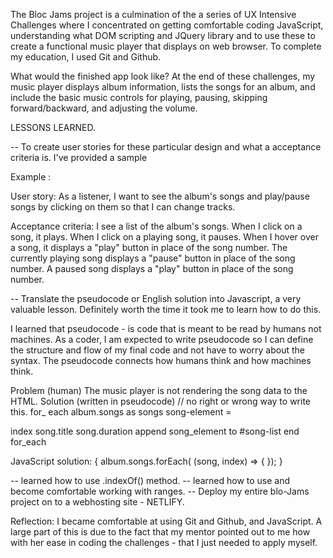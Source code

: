 The Bloc Jams project is a culmination of the a series of UX Intensive Challenges where I concentrated on getting comfortable coding
JavaScript, understanding what DOM scripting and JQuery library and to use these to create a functional music player that displays on web browser.
To complete my education, I used Git and Github.

What would the finished app look like? At the end of these challenges, my music player displays album information, lists the songs for an
album, and include the basic music controls for playing, pausing, skipping forward/backward, and adjusting the volume.

LESSONS LEARNED.

-- To create user stories for these particular design and what a acceptance criteria is. I've provided a sample

Example :

User story: As a listener, I want to see the album's songs and play/pause songs by clicking on them so that I can change tracks.

Acceptance criteria:
I see a list of the album's songs.
When I click on a song, it plays.
When I click on a playing song, it pauses.
When I hover over a song, it displays a "play" button in place of the song number.
The currently playing song displays a "pause" button in place of the song number.
A paused song displays a "play" button in place of the song number.

-- Translate the pseudocode or English solution into Javascript, a very valuable
lesson. Definitely worth the time it took me to learn how to do this.

I learned that pseudocode - is code that is meant to be read by humans not machines.
As a coder, I am expected to write pseudocode so I can define the structure and flow
of my final code and not have to worry about the syntax. The pseudocode connects
how humans think and how machines think.

Problem (human)  The music player is not rendering the song data to the HTML.
Solution (written in pseudocode) // no right or wrong way to write this.
 for_ each album.songs as songs
   song-element =
   <tr>
   <td>index</td>
   <td>song.title</td>
   <td>song.duration</td>
   append song_element to #song-list
   end for_each

JavaScript solution:
{
  album.songs.forEach( (song, index) => {
   });
}

-- learned how to use .indexOf() method.
-- learned how to use and become comfortable working with ranges.
-- Deploy my entire blo-Jams project on to a webhosting site - NETLIFY.

Reflection:
I became comfortable at using Git and Github, and JavaScript. A large part of this
is due to the fact that my mentor pointed out to me how with her ease in coding
the challenges - that I just needed to apply myself.
